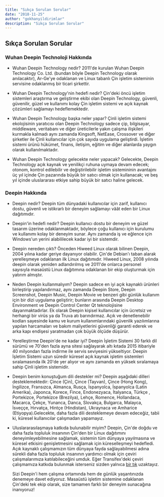 ```yaml
---
title: "Sıkça Sorulan Sorular"
date: "2018-11-25"
author: "gokhanyildirimlar"
description: "Sıkça Sorulan Sorular"
---
```


## Sıkça Sorulan Sorular

### Wuhan Deepin Technoloji Hakkında

- Wuhan Deepin Technology nedir?
  2011'de kurulan Wuhan Deepin Technology Co. Ltd. (bundan böyle Deepin Technology olarak anılacaktır), Ar-Ge'ye odaklanan ve Linux tabanlı Çin işletim sisteminin servisine odaklanmış bir ticari şirkettir.

- Wuhan Deepin Technology'nin hedefi nedir?
  Çin'deki öncü işletim sistemleri araştırma ve geliştirme ekibi olan Deepin Technology, güvenli, güvenilir, güzel ve kullanımı kolay Çin işletim sistemi ve açık kaynak çözümleri sağlamayı hedeflemektedir.

- Wuhan Deepin Technology başka neler yapar?
  Çinli işletim sistemi ekolojisinin yaratıcısı olan Deepin Technology sadece çip, bilgisayar, middleware, veritabanı ve diğer üreticilerle yakın çalışma ilişkileri kurmakla kalmadı aynı zamanda Kingsoft, NetEase, Crossover ve diğer şirketler ile Çinli kullanıcılar için çok sayıda uygulama geliştirdi. İşletim sistemi ürünü hükümet, finans, iletişim, eğitim ve diğer alanlarda yaygın olarak kullanılmaktadır.

- Wuhan Deepin Technology gelecekte neler yapacak?
  Gelecekte, Deepin Technology açık kaynak ve yenilikçi ruhuna uymaya devam edecek; otonom, kontrol edilebilir ve değiştirilebilir işletim sistemininin avantajını üç yıl içinde Çin pazarında büyük bir satıcı olmak için kullanacak; ve beş yıl içinde uluslararası etkiye sahip büyük bir satıcı haline gelecek.

### Deepin Hakkında

- Deepin nedir?
  Deepin tüm dünyadaki kullanıcılar için zarif, kullanıcı dostu, güvenli ve istikrarlı bir deneyim sağlamayı vâât eden bir Linux dağıtımıdır.

- Deepin'in hedefi nedir?
  Deepin kullanıcı dostu bir deneyim ve güzel tasarım üzerine odaklanmaktadır, böylece çoğu kullanıcı için kurulumu ve kullanımı kolay bir deneyim sunar. Aynı zamanda iş ve eğlence için Windows'un yerini alabililecek kadar iyi bir sistemdir.

- Deepin nereden çıktı?
  Önceden Hiweed Linux olarak bilinen Deepin, 2004 yılına kadar geriye dayanıyor olabilir. Çin'de Debian'ı taban alarak yerelleşmeye odaklanan ilk Linux dağıtımıdır. Hiweed Linux, 2008 yılında deepin olarak yeniden adlandırılmış ve 2011'de onlarca personel sayısıyla masaüstü Linux dağıtımına odaklanan bir ekip oluşturmak için yatırım almıştır.

- Neden Deepin kullanmalıyım?
  Deepin sadece en iyi açık kaynaklı ürünleri birleştirip yapılandırmaz, aynı zamanda Deepin Store, Deepin Screenshot, Deepin Music, Deepin Movie ve benzeri gibi günlük kullanım için bir dizi uygulama geliştirir; bunların arasında Deepin Desktop Environment ve Deepin Control Center Qt teknolojisine dayanmaktadırlar. Ek olarak Deepin kişisel kullanıcılar için ücretsiz ve herhangi bir virüs ya da Truva atı barındırmaz. Açık ve denetlenebilir kodları sayesinde kamu ve kurum kullanımlarındaki güvenlik yazılımlarına yapılan harcamaları ve bakım maliyetlerini güvenliği garanti ederek ve arka kapı endişesi yaratmadan çok büyük ölçüde düşürür.

- Yerelleştirme Deepin'de ne kadar iyi?
  Deepin İşletim Sistemi 30 farklı dil sürümü ve 70'den fazla ayna sitesi sağlayarak altı kıtada 2015 itibariyle 40 milyondan fazla indirme ile servis seviyesini yükseltiyor. Deepin İşletim Sistemi uzun süredir küresel açık kaynak işletim sistemleri sıralamasında ilk 20'de yer alıyor ve aynı zamanda en yüksek sıralamaya sahip Çinli işletim sistemidir.

- Deepin benim konuştuğum dili destekler mi?
  Deepin aşağıdaki dilleri desteklemektedir: Çince (Çin), Çince (Tayvan), Çince (Hong Kong), İngilizce, Fransızca, Almanca, Rusça, İspanyolca, İspanyolca (Latin Amerika), Japonca, Korece, Fince, Endonezyaca, İtalyanca, Türkçe , Portekizce, Portekizce (Brezilya), Lehçe, Romence, Hollandaca, Macarca, Çekçe, Yunanca, Danca, Slovakça, Bulgarca, Malayca, İsveççe, Hırvatça, Hintçe (Hindistan), Ukraynaca ve Amharice (Etiyopya).Gelecekte, daha fazla dili desteklemeye devam edeceğiz, tabii ki, küresel kullanıcılar çalışmadan yapamayız.

- Uluslararasılaşmaya katkıda bulunabilir miyim?
  Deepin, Çin'de doğdu ve daha fazla topluluk insanının Çin'den bir Linux dağıtımını deneyimleyebilmesine sağlamak, sistemin tüm dünyaya yayılmasına ve küresel etkisini genişletmesini sağlamak için küreselleşmeyi hedefledi. Açık kaynaklı çalışmamızın tüm dünyaya fayda sağlayabilmesi adına sürekli daha fazla topluluk insanının yardımcı olmak için çeviri çalışmalarımıza katılabileceğini umduk. Eğer Transifex'deki çeviri çalışmamıza katkıda bulunmak isterseniz sizden yalnıca [bir tık](https://www.transifex.com/linuxdeepin/public/) uzaktayız.

  Sizi Deepin'i hem çalışma ortamında hem de günlük yaşantınızda denemeye davet ediyoruz. Masaüstü işletim sistemine odaklanan Çin'deki tek ekip olarak, size tamamen farklı bir deneyim sunacağına inanıyoruz!
